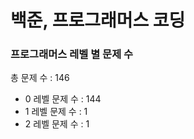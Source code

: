 # 백준, 프로그래머스 코딩
### 프로그래머스 레벨 별 문제 수
총 문제 수 : 146
- 0 레벨 문제 수 : 144
- 1 레벨 문제 수 : 1
- 2 레벨 문제 수 : 1

